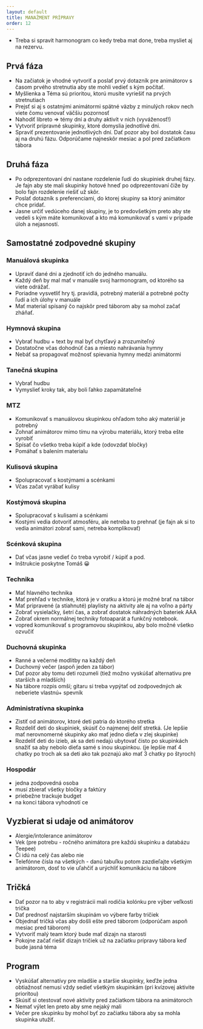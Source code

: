 ```yaml
---
layout: default
title: MANAŽMENT PRÍPRAVY
order: 12
---
```


- Treba si spravit harmonogram co kedy treba mat done, treba mysliet aj na rezervu.

## Prvá fáza

- Na začiatok je vhodné vytvoriť a poslať prvý dotazník pre animátorov s časom prvého stretnutia aby ste mohli vedieť s kým počítať.
- Myšlienka a Téma sú prioritou, ktorú musíte vyriešiť na prvých stretnutiach
- Prejsť si aj s ostatnými animátormi spätné väzby z minulých rokov nech viete čomu venovať väčšiu pozornosť
- Nahodiť libreto => témy dní a druhy aktivít v nich (vyváženosť!)
- Vytvoriť prípravné skupinky, ktoré domyslia jednotlivé dni.
- Spraviť prezentovanie jednotlivých dní. Dať pozor aby bol dostatok času aj na druhú fázu. Odporúčame najneskôr mesiac a pol pred začiatkom tábora

## Druhá fáza

- Po odprezentovaní dní nastane rozdelenie ľudí do skupiniek druhej fázy. Je fajn aby ste mali skupinky hotové hneď po odprezentovaní čiže by bolo fajn rozdelenie riešiť už skôr.
- Poslať dotazník s preferenciami, do ktorej skupiny sa ktorý animátor chce pridať.
- Jasne určiť vedúceho danej skupiny, je to predovšetkým preto aby ste vedeli s kým máte komunikovať a kto má komunikovať s vami v prípade úloh a nejasností.

## Samostatné zodpovedné skupiny

### Manuálová skupinka

- Upraviť dané dni a zjednotiť ich do jedného manuálu.
- Každý deň by mal mať v manuále svoj harmonogram, od ktorého sa viete odrážať.
- Poriadne vysvetliť hry tj. pravidlá, potrebný materiál a potrebné počty ľudí a ich úlohy v manuále
- Mať material spísaný čo najskôr pred táborom aby sa mohol začať zháňať.

### Hymnová skupina

- Vybrať hudbu +  text by mal byť chytľavý a zrozumiteľný
- Dostatočne včas dohodnúť čas a miesto nahrávania hymny
- Nebáť sa propagovať možnosť spievania hymny medzi animátormi

### Tanečná skupina

- Vybrať hudbu
- Vymyslieť kroky tak, aby boli ľahko zapamätateľné

### MTZ

- Komunikovať s manuálovou skupinkou ohľadom toho aký materiál je potrebný
- Zohnať animátorov mimo tímu na výrobu materiálu, ktorý treba ešte vyrobiť
- Spísať čo všetko treba kúpiť a kde (odovzdať bločky)
- Pomáhať s balením materialu

### Kulisová skupina

- Spolupracovať s kostýmami a scénkami
- Včas začat vyrábať kulisy

### Kostýmová skupina

- Spolupracovať s kulisami a scénkami
- Kostými vedia dotvoriť atmosféru, ale netreba to prehnať (je fajn ak si to vedia animátori zobrať sami, netreba komplikovať)

### Scénková skupina

- Dať včas jasne vedieť čo treba vyrobiť / kúpiť a pod.
- Inštrukcie poskytne Tomáš 😀

### Technika

- Mať hlavného technika
- Mať prehľad v technike, ktorá je v oratku a ktorú je možné brať na tábor
- Mať pripravené (a stiahnuté) playlisty na aktivity ale aj na voľno a  párty
- Zobrať vysielačky, šetrí čas, a zobrať dostatok náhradných bateriek AAA
- Zobrať okrem normálnej techniky fotoaparát a funkčný notebook.
- vopred komunikovať s programovou skupinkou, aby bolo možné všetko ozvučiť

### Duchovná skupinka

- Ranné a večerné modlitby na každý deň
- Duchovný večer (aspoň jeden za tábor)
- Dať pozor aby tomu deti rozumeli (tiež možno vyskúšať alternativu pre starších a mladších)
- Na tábore rozpis omší; gitaru si treba vypýtať od zodpovedných ak neberiete vlastnú+ spevník

### Administratívna skupinka

- Zistiť od animátorov, ktoré deti patria do ktorého stretka
- Rozdeliť deti do skupiniek, skúsiť čo najmenej deliť stretká. (Je lepšie mať nerovnomerné skupinky ako mať jedno dieťa v zlej skupinke)
- Rozdeliť deti do izieb, ak sa deti nedajú ubytovať čisto po skupinkách snažiť sa aby nebolo dieťa samé s inou skupinkou. (je lepšie mať 4 chatky po troch ak sa deti ako tak poznajú ako mať 3 chatky po štyroch)

### Hospodár

- jedna zodpovedná osoba
- musí zbierať všetky bločky a faktúry
- priebežne trackuje budget
- na konci tábora vyhodnotí ce

## Vyzbierat si udaje od animátorov

- Alergie/intolerance animátorov
- Vek (pre potrebu - ročného animátora pre každú skupinku a databázu Teepee)
- Či idú na celý čas alebo nie
- Telefónne čísla na všetkých - danú tabuľku potom zazdieľajte všetkým animátorom, dosť to vie uľahčiť a urýchliť komunikáciu na tábore

## Tričká

- Dať pozor na to aby v registrácii mali rodičia kolónku pre výber veľkosti trička
- Dať prednosť najstarším skupinám vo výbere farby tričiek
- Objednať tričká včas aby došli ešte pred táborom (odporúčam aspoň mesiac pred táborom)
- Vytvoriť malý team ktorý bude mať dizajn na starosti
- Pokojne začať riešiť dizajn tričiek už na začiatku prípravy tábora keď bude jasná téma

## Program

- Vyskúšať alternatívy pre mladšie a staršie skupinky, keďže jedna obtiažnosť nemusí vždy sedieť všetkým skupinkám (pri kvízovej aktivite prioritou)
- Skúsiť si otestovať nové aktivity pred začiatkom tábora na animátoroch
- Nemať výlet len preto aby sme nejaký mali
- Večer pre skupinku by mohol byť zo začiatku tábora aby sa mohla skupinka utužiť.
<!--stackedit_data:
eyJoaXN0b3J5IjpbMTA3OTEzNTcwOF19
-->